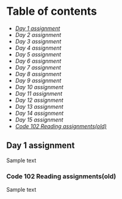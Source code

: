 # Table of contents

- [*Day 1 assignment*](#Day-1-assignment)
- *Day 2 assignment*
- *Day 3 assignment*
- *Day 4 assignment*
- *Day 5 assignment*
- *Day 6 assignment*
- *Day 7 assignment*
- *Day 8 assignment*
- *Day 9 assignment*
- *Day 10 assignment*
- *Day 11 assignment*
- *Day 12 assignment*
- *Day 13 assignment*
- *Day 14 assignment*
- *Day 15 assignment*
- [_Code 102 Reading assignments(old)_](https://github.com/S14mx/reading-notes#code-102-reading-assignmentsold)

## Day 1 assignment
Sample text
### Code 102 Reading assignments(old)
Sample text